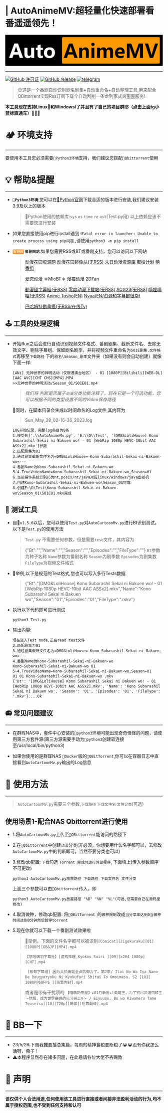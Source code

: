 # | AutoAnimeMV:超轻量化快速部署看番遥遥领先！
<p align="center">
  <a href="https://github.com/Abcuders/AutoAnimeMV">
    <img src="https://github.com/Abcuders/AutoAnimeMV/blob/main/Image/logo.png">
  </a>
<p>

***
[![ GitHub 许可证](https://img.shields.io/github/license/Abcuders/AutoAnimeMv)](https://github.com/Abcuders/AutoCartoonMv/LICENSE) [![GitHub release](https://img.shields.io/github/v/release/Abcuders/AutoAnimeMv)](https://github.com/Abcuders/AutoAnimeMv/releases/) [![telegram](https://img.shields.io/badge/telegram-AutoAnimeMv-blue?style=flat&logo=telegram)](https://t.me/AutoAnimeMv)
> 😊这是一个番剧自动识别剧名剧集+自动重命名+自动整理工具,用来配合QBittorrent实现Rss订阅下载全自动刮削一条龙到家式爽歪歪服务!
 
 **本工具现在支持Linux🐧和Windowsℹ️了并且有了自己的项目群耶（点击上面tg小蓝标直通车）👏👏👏**

# 🏕️ 环境支持
***
要使用本工具您必须需要`🐍Python3环境`支持，我们建议您搭配`🔵Qbittorrent`使用

# 💡 帮助&提醒
 ***
 * **`🐍Python3环境`**:您可以在[🐍Python官网](https://www.python.org/downloads/windows/)下载合适的版本进行安装,我们建议安装3.9及以上的版本
   >  🐍Python使用的依赖库:`sys` `os` `time` `re` `ast`(Test.py用)
   以上依赖应该不需要您进行安装
 * 如果您直接使用pip进行install遇到 `❗Fatal error in launcher: Unable to create process using pip问题` ,请使用`python3 -m pip install`
 * <img style="vertical-align:sub;" src="https://github.com/Abcuders/AutoAnimeMV/blob/main/Image/rss.png" height="15" width="35" > **`番剧网站`**:如果您需要RSS或BT或番剧支持，您可以访问以下网站
   > [动漫花园资源网](https://dmhy.b168.net/) [动漫花园镜像站(无RSS)](http://dongmanhuayuan.com/) [末日动漫资源库](https://share.acgnx.se/) [蜜柑计划](https://mikanani.me/) [萌番组](https://bangumi.moe/) 

   > [爱恋动漫](https://www.kisssub.org/) [＊MioBT＊](https://www.miobt.com/) [漫猫动漫](https://www.comicat.org/) [2DFan](https://2dfan.org/) 

   > [動漫國字幕組(无RSS)](https://dmguo.org/) [零度动漫下载站(无RSS)](https://bt.acgzero.com/) [ACG23(无RSS)](https://www.acg23.com/) [嘀哩嘀哩(无RSS)](https://www.dilidm.com/) [Anime Tosho(EN)](https://animetosho.org/) [Nyaa(EN/资源和字幕都很杂)](https://nyaa.si/) 
   
   > [巴哈姆特動畫瘋(无RSS/在线Tv)](https://ani.gamer.com.tw/) 
## 🕹️ 工具的处理逻辑
***
  * 开始Run之后会进行自动识别视频文件格式、番剧剧集、截断文件名、去除无效文字、剔除字幕组、保留剧名剧季，并将视频文件重命名为`S01E剧集.文件格式`再移至`下载路径` 下的`剧名\Season_剧季`文件夹（如果没有则会自动创建）就像下面一样:
    ```
    [ANi] 无神世界的神明活动（仅限港澳台地区） - 01 [1080P][Bilibili][WEB-DL]  [AAC AVC][CHT CHS][MP4].MP4
    >>无神世界的神明活动/Season_01/S01E01.mp4
    ```
    > *我们将 判断是否属于`动漫`分类功能注释了，现在它是一个可选功能，您可以根据不同的类型设置不同的Video保存路径*

     🍟同时，在脚本目录会生成以时间命名的Log文件,其内容为
     
     > Sun_May_28_02-16-36_2023.log

     ```
    LOG开始记录，完整log条目为8条
    1.接受到['.\\AutoAnimeMv.py', 'E:\\D\\Test', '[DMG&LoliHouse] Kono Subarashil Sekai ni Bakuen wo! - 01 [WebRip 1080p HEVC-10bit AAC ASSx2].mkv']参数
    2.匹配剧集为01
    3.通过剧集截断文件名为=DMG&LoliHouse=-Kono-Subarashil-Sekai-ni-Bakuen-wo=---
    4.番剧Name为Kono-Subarashil-Sekai-ni-Bakuen-wo
    5-4.TrueVideoName=Kono-Subarashil-Sekai-ni-Bakuen-wo,Season=01
    6.当前操作系统识别码为nt,posix/nt/java对应linux/windows/java虚拟机
    7.创建Kono-Subarashil-Sekai-ni-Bakuen-wo\Season_01完成
    8.创建E:\D\Test\Kono-Subarashil-Sekai-ni-Bakuen-wo\Season_01\S01E01.mkv完成 
    ```
## 🧰 测试工具 
* 自🍞`v1.5.0`以后，您可以使用`Test.py`对`AutoCartoonMv.py`进行Bt识别测试，以下是`Test.py`的使用方法
  > `Test.py` 不需要任何参数，但是需要`tese`文件，其内容为

  > {"Bt":"","Name":"","Season":"","Episodes":"","FileType":""}
  > `Bt`参数为种子名称 `Name`参数为番剧名称 `Season`为剧季数 `Episodes`为剧集数 `FileType`为视频文件格式

* 🍚举例,以下是规范的Test格式,您也可以写入多行Tests数据
  > {"Bt":"[DMG&LoliHouse] Kono Subarashil Sekai ni Bakuen wo! - 01 [WebRip 1080p HEVC-10bit AAC ASSx2].mkv","Name":"Kono Subarashil Sekai ni Bakuen wo","Season":"01","Episodes":"01","FileType":".mkv"}

* 执行以下代码即可进行测试
  ```
  python3 Test.py 
  ```
* 输出内容:
    ```
  现在进入Test mode,正在read test文件
  2.匹配剧集为01
  3.通过剧集截断文件名为=DMG&LoliHouse=-Kono-Subarashil-Sekai-ni-Bakuen-wo=---
  4.番剧Name为Kono-Subarashil-Sekai-ni-Bakuen-wo
  Kono-Subarashil-Sekai-ni-Bakuen-wo 01
  5-4.TrueVideoName=Kono-Subarashil-Sekai-ni-Bakuen-wo,Season=01
  01 01 Kono-Subarashil-Sekai-ni-Bakuen-wo .mkv
  {'Bt': '[DMG&LoliHouse] Kono Subarashil Sekai ni Bakuen wo! - 01 [WebRip 1080p HEVC-10bit AAC ASSx2].mkv', 'Name': 'Kono Subarashil Sekai ni Bakuen wo', 'Season': '01', 'Episodes': '01', 'FileType': '.mkv'}....Ok
    ```
## 📻 常见问题建议
***
* 在群晖NAS中，套件中心安装的`🐍python3`环境可能出现奇奇怪怪的问题，请使用第三方套件源(第三方源需要手动为`🐍python3`创建软连接至/usr/local/bin/python3)

* 如果你使用的是群晖NAS `🐳Docker`版的`🔵QBitTorrent`,你可以在容器日志中直接看到`AutoCartoonMv.py`输出的Log信息
  
# 📝 使用方法 
***
 > `AutoCartoonMv.py`需要三个参数,`下载路径` `下载文件名` `文件分类`(可选) 
## 使用场景1-配合NAS Qbittorrent进行使用
  * 1.将`AutoCartoonMv.py`上传至`🔵QBittorrent`能访问的路径下
  
  * 2.在`🔵Qbittorrent`中创建`动漫`分类(非必须，你想要用什么名字都可以，去修改`AutoCartoonMv.py`中的判断即可，当然不要分类也可以)

  * 3.修改qb配置: `下载`勾选 `Torrent 完成时运行外部程序`, 下面填上(传入参数顺序不可更改)
  
    ```
    python3 AutoCartoonMv.py放置路径 下载路径 下载文件名 文件分类
    ```
    上面三个参数可以由`🔵Qbittorrent`传入，即
    ```
    python3 AutoCartoonMv.py放置路径 "%D" "%N" "%L"(可选,您需要自己在源码里修改)
    ```
  * 4.取消做种，修改qb配置: 将`🔵QBitTorrent `的`做种限制`改成`当分享率达到0当做种时间达到0分钟然后暂停torrent`

  * 5.现在你就可以下载一个番剧测试效果啦
    > 🚩举例，下面的文件名字都可以被识别`[Comicat][Jigokuraku][01][1080P][GB&JP][MP4].mp4` 
  
    >`【悠哈璃羽字幕社】[虚构推理_Kyokou Suiri ][09][x264 1080p][CHT].mp4`
  
    >` [桜都字幕组] 因为太怕痛就全点防御力了。第2季/ Itai No Wa Iya Nano De Bougyoryoku Ni Kyokufuri Shitai To Omoimasu. S2 [10][ 1080P@60FPS ][简繁内封].mp4`
  
    > 或者是带有干扰项的 `【喵萌奶茶屋】★01月新番★[英雄王，为了穷尽武道而转生～然后，成为世界最强的见习骑士♀～ / Eiyuuou, Bu wo Kiwameru Tame Tenseisu][10][720p][简体][招募翻译].mp4`

  # 🧉 BB一下
***
* 23/5/26:下周我推要播总集篇，每周的精神食粮要断粮了😭😭没有你我怎么活呀，燕子！
* ⚠️本程序显然存在诸多问题，在此恳请各位大佬不吝赐教


# 🧾 声明
***
**该仅供个人合法用途,任何使用该工具进行直接或者间接非法盈利活动的行为,均不属于授权范围,也不受到任何支持和认可**
